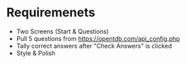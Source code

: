 # Requiremenets

- Two Screens (Start & Questions)
- Pull 5 questions from https://opentdb.com/api_config.php
- Tally correct answers after "Check Answers" is clicked
- Style & Polish

